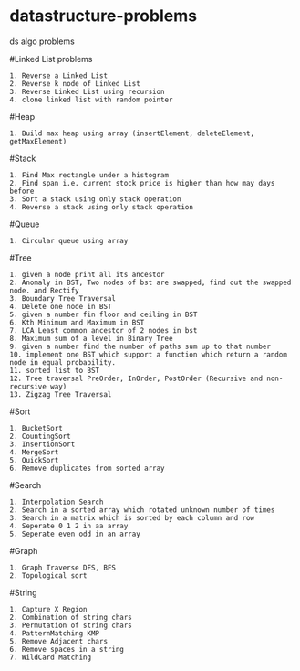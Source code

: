 # datastructure-problems
ds algo problems

#Linked List problems

    1. Reverse a Linked List    
    2. Reverse k node of Linked List
    3. Reverse Linked List using recursion
    4. clone linked list with random pointer
    
#Heap

    1. Build max heap using array (insertElement, deleteElement, getMaxElement)
    
#Stack

    1. Find Max rectangle under a histogram
    2. Find span i.e. current stock price is higher than how may days before
    3. Sort a stack using only stack operation
    4. Reverse a stack using only stack operation
    
#Queue

    1. Circular queue using array
    
#Tree

    1. given a node print all its ancestor
    2. Anomaly in BST, Two nodes of bst are swapped, find out the swapped node. and Rectify 
    3. Boundary Tree Traversal
    4. Delete one node in BST
    5. given a number fin floor and ceiling in BST
    6. Kth Minimum and Maximum in BST
    7. LCA Least common ancestor of 2 nodes in bst
    8. Maximum sum of a level in Binary Tree
    9. given a number find the number of paths sum up to that number
    10. implement one BST which support a function which return a random node in equal probability.
    11. sorted list to BST
    12. Tree traversal PreOrder, InOrder, PostOrder (Recursive and non-recursive way)
    13. Zigzag Tree Traversal
    
#Sort

    1. BucketSort
    2. CountingSort
    3. InsertionSort
    4. MergeSort
    5. QuickSort
    6. Remove duplicates from sorted array
    
#Search

    1. Interpolation Search
    2. Search in a sorted array which rotated unknown number of times
    3. Search in a matrix which is sorted by each column and row
    4. Seperate 0 1 2 in aa array
    5. Seperate even odd in an array
    
#Graph

    1. Graph Traverse DFS, BFS
    2. Topological sort

#String

    1. Capture X Region
    2. Combination of string chars
    3. Permutation of string chars
    4. PatternMatching KMP
    5. Remove Adjacent chars
    6. Remove spaces in a string
    7. WildCard Matching
    
 
    
